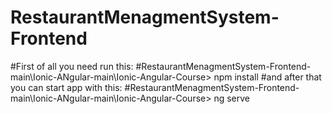 # RestaurantMenagmentSystem-Frontend
#First of all you need run this:
#RestaurantMenagmentSystem-Frontend-main\Ionic-ANgular-main\Ionic-Angular-Course> npm install
#and after that you can start app with this:
#RestaurantMenagmentSystem-Frontend-main\Ionic-ANgular-main\Ionic-Angular-Course> ng serve

